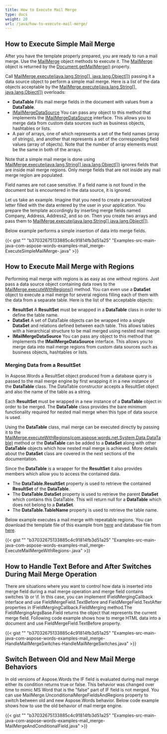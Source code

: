 ```yaml
---
title: How to Execute Mail Merge
type: docs
weight: 20
url: /java/how-to-execute-mail-merge/
---
```


## **How to Execute Simple Mail Merge**
After you have the template properly prepared, you are ready to run a mail merge. Use the [MailMerge](http://www.aspose.com/api/java/words/com.aspose.words/classes/MailMerge) object methods to execute it. The [MailMerge](http://www.aspose.com/api/java/words/com.aspose.words/classes/MailMerge) object is returned by the [Document.getMailMerge()](http://www.aspose.com/api/java/words/com.aspose.words/classes/Document) property.

Call [MailMerge.execute(java.lang.String\[\], java.lang.Object\[\])](http://www.aspose.com/api/java/words/com.aspose.words/classes/MailMerge) passing it a data source object to perform a simple mail merge. Here is a list of the data objects acceptable by the [MailMerge.execute(java.lang.String\[\], java.lang.Object\[\])](http://www.aspose.com/api/java/words/com.aspose.words/classes/MailMerge) overloads:

- **DataTable** Fills mail merge fields in the document with values from a **DataTable**.
- [IMailMergeDataSource](http://www.aspose.com/api/java/words/com.aspose.words/interfaces/IMailMergeDataSource) You can pass any object to this method that implements the [IMailMergeDataSource](http://www.aspose.com/api/java/words/com.aspose.words/interfaces/IMailMergeDataSource) interface. This allows you to merge data from custom data sources such as business objects, hashtables or lists.
- A pair of arrays, one of which represents a set of the field names (array of strings), and another that represents a set of the corresponding field values (array of objects). Note that the number of array elements must be the same in both of the arrays.

Note that a simple mail merge is done using [MailMerge.execute(java.lang.String\[\],java.lang.Object\[\])](http://www.aspose.com/api/java/words/com.aspose.words/classes/MailMerge) ignores fields that are inside mail merge regions. Only merge fields that are not inside any mail merge region are populated.

Field names are not case sensitive. If a field name is not found in the document but is encountered in the data source, it is ignored.

Let us take an example. Imagine that you need to create a personalized letter filled with the data entered by the user in your application. You prepare the template accordingly by inserting merge fields named Company, Address, Address2, and so on. Then you create two arrays and pass them to [MailMerge.execute(java.lang.String\[\],java.lang.Object\[\])](http://www.aspose.com/api/java/words/com.aspose.words/classes/MailMerge).

Below example performs a simple insertion of data into merge fields.

{{< gist "" "b37032675133885c4c91814fb3d51a25" "Examples-src-main-java-com-aspose-words-examples-mail_merge-ExecuteSimpleMailMerge-.java" >}}
## **How to Execute Mail Merge with Regions**
Performing mail merge with regions is as easy as one without regions. Just pass a data source object containing data rows to the [MailMerge.executeWithRegions()](http://www.aspose.com/api/java/words/com.aspose.words/classes/MailMerge) method. You can even use a **DataSet** object to execute a mail merge for several regions filling each of them with the data from a separate table. Here is the list of the acceptable objects:

- **ResultSet** A **ResultSet** must be wrapped in a **DataTable** class in order to define the table name.
- **DataSet** A set of DataTable objects can be wrapped into a single **DataSet** and relations defined between each table. This allows tables with a hierarchical structure to be mail merged using nested mail merge.
- **IMailMergeDataSource** You can pass any object to this method that implements the **IMailMergeDataSource** interface. This allows you to merge data into mail merge regions from custom data sources such as business objects, hashtables or lists.
### **Merging Data from a ResultSet**
In Aspose.Words a ResultSet object produced from a database query is passed to the mail merge engine by first wrapping it in a new instance of the **DataTable** class. The DataTable constructor accepts a ResultSet object and also the name of the table as a string.

Each **ResultSet** must be wrapped in a new instance of a **DataTable** object in order to be merged. The **DataTable** class provides the bare minimum functionality required for nested mail merge when this type of data source is used.

Using the **DataTable** class, mail merge can be executed directly by passing it to the [MailMerge.executeWithRegions(com.aspose.words.net.System.Data.DataTable)](http://www.aspose.com/api/java/words/com.aspose.words/classes/MailMerge) method or the **DataTable** can be added to a **DataSet** along with other **DataTable** objects which how nested mail merge is achieved. More details about the **DataSet** class are covered in the next sections of the documentation.

Since the **DataTable** is a wrapper for the **ResultSet** it also provides members which allow you to access the contained data.

- The **DataTable.ResultSet** property is used to retrieve the contained **ResultSet** of the **DataTable**.
- The **DataTable.DataSet** property is used to retrieve the parent **DataSet** which contains this DataTable. This will return null for a **DataTable** which does not belong to a **DataSet**.
- The **DataTable.TableName** property is used to retrieve the table name.

Below example executes a mail merge with repeatable regions. You can download the template file of this example from [here](https://github.com/aspose-words/Aspose.Words-for-Java/blob/master/Examples/src/main/resources/MailMerge/MailMerge.ExecuteWithRegions.doc) and database file from [here](https://github.com/aspose-words/Aspose.Words-for-Java/blob/master/Examples/src/main/resources/MailMerge/Northwind.mdb).

{{< gist "" "b37032675133885c4c91814fb3d51a25" "Examples-src-main-java-com-aspose-words-examples-mail_merge-ExecuteMailMergeWithRegions-.java" >}}
## **How to Handle Text Before and After Switches During Mail Merge Operation**
There are situations where you want to control how data is inserted into merge field during a mail merge operation and merge field contains switches \b or \f. In this case, you can implement IFieldMergingCallback interface and use FieldMergeField.TextBefore and FieldMergeField.TextAfter properties in IFieldMergingCallback.FieldMerging method.The FieldMergingArgsBase.Field returns the object that represents the current merge field. Following code example shows how to merge HTML data into a document and use FieldMergeField.TextBefore property.

{{< gist "" "b37032675133885c4c91814fb3d51a25" "Examples-src-main-java-com-aspose-words-examples-mail_merge-HandleMailMergeSwitches-HandleMailMergeSwitches.java" >}}
## **Switch Between Old and New Mail Merge Behaviors**
In old versions of Aspose.Words the IF field is evaluated during mail merge either its condition returns true or false. This behavior was changed over time to mimic MS Word that is the "false" part of IF field is not merged. You can use MailMerge.UnconditionalMergeFieldsAndRegions property to switch between old and new Aspose.Words behavior. Below code example shows how to use the old behavior of mail merge engine.



{{< gist "" "b37032675133885c4c91814fb3d51a25" "Examples-src-main-java-com-aspose-words-examples-mail_merge-MailMergeAndConditionalField.java" >}}
